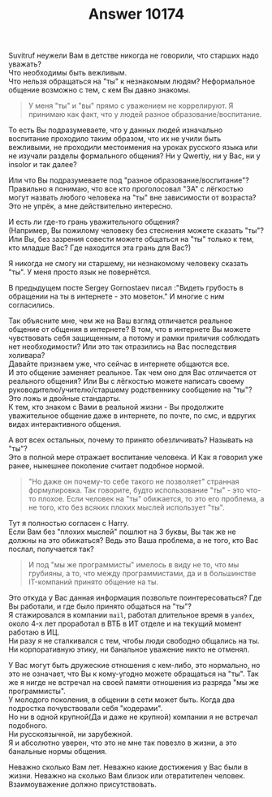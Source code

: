 ﻿---
title: "Answer 10174"
se.owner.user_id: 314403
se.owner.display_name: "Denis640Kb"
se.owner.link: "https://ru.meta.stackoverflow.com/users/314403/denis640kb"
se.answer_id: 10174
se.question_id: 10166
se.post_type: answer
se.is_accepted: False
---
<p>Suvitruf неужели Вам в детстве никогда не говорили, что старших надо уважать? <br>
Что необходимы быть вежливым.<br>
Что нельзя обращаться на "ты" к незнакомым людям? Неформальное общение возможно с тем, с кем Вы давно знакомы.<br></p>

<blockquote>
  <p>У меня "ты" и "вы" прямо с уважением не коррелируют. Я принимаю как факт, что у людей разное образование/воспитание.</p>
</blockquote>

<p>То есть Вы подразумеваете, что у данных людей изначально воспитание проходило таким образом, что их не учили быть вежливыми, не проходили местоимения на уроках русского языка или не изучали разделы формального общения? Ни у Qwertiy, ни у Вас, ни у insolor и так далее? </p>

<p>Или что Вы подразумеваете под "разное образование/воспитание"?<br>
Правильно я понимаю, что все кто проголосовал "ЗА" с лёгкостью могут назвать любого человека на "ты" вне зависимости от возраста?<br>
Это не упрёк, а мне действительно интересно.</p>

<p>И есть ли где-то грань уважительного общения? <br>
(Например, Вы пожилому человеку без стеснения можете сказать "ты"? Или Вы, без зазрения совести можете общаться на "ты" только к тем, кто младше Вас? Где находится эта грань для Вас?)</p>

<p>Я никогда не смогу ни старшему, ни незнакомому человеку сказать "ты". У меня просто язык не повернётся. <br></p>

<p>В предыдущем посте Sergey Gornostaev писал :"Видеть грубость в обращении на ты в интернете - это моветон." И многие с ним согласились. <br></p>

<p>Так объясните мне, чем же на Ваш взгляд отличается реальное общение от общения в интернете? В том, что в интернете Вы можете чувствовать себя защищенным, а потому и рамки приличия соблюдать нет необходимости? Или это так отразились на Вас последствия холивара?<br>
Давайте признаем уже, что сейчас в интернете общаются все. <br>
И это общение заменяет реальное. Так чем оно для Вас отличается от реального общения? Или Вы с лёгкостью можете написать своему руководителю/учителю/старшему родственнику сообщение на "ты"?<br>
Это ложь и двойные стандарты. <br>
К тем, кто знаком с Вами в реальной жизни - Вы продолжите уважительное общение даже в интернете, по почте, по смс, и вдругих видах интерактивного общения. <br></p>

<p>А вот всех остальных, почему то принято обезличивать? Называть на "ты"?<br>
Это в полной мере отражает воспитание человека. И Как я говорил уже ранее, нынешнее поколение считает подобное нормой. </p>

<blockquote>
  <p>"Но даже он почему-то себе такого не позволяет" странная формулировка. Так говорите, будто использование "ты" - это что-то плохое. Если человек на "ты" обижается, то это его проблема, а не того, кто без всяких плохих мыслей использует "ты".</p>
</blockquote>

<p>Тут я полностью согласен с Harry. <br>
Если Вам без "плохих мыслей" пошлют на 3 буквы, Вы так же не должны на это обижаться? Ведь это Ваша проблема, а не того, кто Вас послал, получается так?</p>

<blockquote>
  <p>И под "мы же программисты" имелось в виду не то, что мы грубияны, а то, что между программистами, да и в большинстве IT-компаний принято общение на ты.</p>
</blockquote>

<p>Это откуда у Вас данная информация позвольте поинтересоваться? Где Вы работали, и где было принято общаться на "ты"?<br>
Я стажировался в компании <code>mail</code>, работал длительное время в <code>yandex</code>, около 4-х лет проработал в ВТБ в ИТ отделе и на текущий момент работаю в ИЦ. <br>
Ни разу я не сталкивался с тем, чтобы люди свободно общались на ты. Ни корпоративную этику, ни банальное уважение никто не отменял. <br></p>

<p>У Вас могут быть дружеские отношения с кем-либо, это нормально, но это не означает, что Вы к кому-угодно можете обращаться на "ты". Так же я нигде не встречал на своей памяти отношения из разряда "мы же программисты". <br>
У молодого поколения, в общении в сети может быть. Когда два подростка почувствовали себя "кодерами". <br>
Но ни в одной крупной(Да и даже не крупной) компании я не встречал подобного. <br>
Ни русскоязычной, ни зарубежной.<br>
Я и абсолютно уверен, что это не мне так повезло в жизни, а это банальные нормы общения. <br></p>

<p>Неважно сколько Вам лет. Неважно какие достижения у Вас были в жизни. Неважно на сколько Вам близок или отвратителен человек. <br>
Взаимоуважение должно присутствовать. <br></p>
